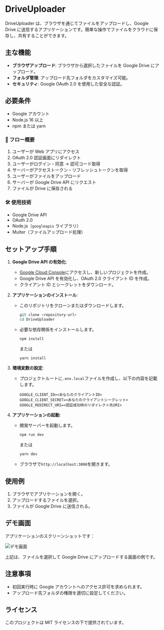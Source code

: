 # DriveUploader

DriveUploader は、ブラウザを通じてファイルをアップロードし、Google Drive に送信するアプリケーションです。簡単な操作でファイルをクラウドに保存し、共有することができます。

## 主な機能

- **ブラウザアップロード**: ブラウザから選択したファイルを Google Drive にアップロード。
- **フォルダ管理**: アップロード先フォルダをカスタマイズ可能。
- **セキュリティ**: Google OAuth 2.0 を使用した安全な認証。

## 必要条件

- Google アカウント
- Node.js 16 以上
- npm または yarn

### 🔁 フロー概要

1. ユーザーが Web アプリにアクセス
2. OAuth 2.0 認証画面にリダイレクト
3. ユーザーがログイン・同意 → 認可コード取得
4. サーバーがアクセストークン・リフレッシュトークンを取得
5. ユーザーがファイルをアップロード
6. サーバーが Google Drive API にリクエスト
7. ファイルが Drive に保存される

### 🛠 使用技術

- Google Drive API
- OAuth 2.0
- Node.js（`googleapis` ライブラリ）
- Multer（ファイルアップロード処理）

## セットアップ手順

1. **Google Drive API の有効化**:

   - [Google Cloud Console](https://console.cloud.google.com/)にアクセスし、新しいプロジェクトを作成。
   - Google Drive API を有効化し、OAuth 2.0 クライアント ID を作成。
   - クライアント ID とシークレットをダウンロード。

2. **アプリケーションのインストール**:

   - このリポジトリをクローンまたはダウンロードします。
     ```bash
     git clone <repository-url>
     cd DriveUploader
     ```
   - 必要な依存関係をインストールします。
     ```bash
     npm install
     ```
     または
     ```bash
     yarn install
     ```

3. **環境変数の設定**:

   - プロジェクトルートに`.env.local`ファイルを作成し、以下の内容を記載します。
     ```
     GOOGLE_CLIENT_ID=<あなたのクライアントID>
     GOOGLE_CLIENT_SECRET=<あなたのクライアントシークレット>
     GOOGLE_REDIRECT_URI=<認証成功時のリダイレクト先URI>
     ```

4. **アプリケーションの起動**:
   - 開発サーバーを起動します。
     ```bash
     npm run dev
     ```
     または
     ```bash
     yarn dev
     ```
   - ブラウザで`http://localhost:3000`を開きます。

## 使用例

1. ブラウザでアプリケーションを開く。
2. アップロードするファイルを選択。
3. ファイルが Google Drive に送信される。

## デモ画面

アプリケーションのスクリーンショットです：

![デモ画面](./assets/verified.png)

上記は、ファイルを選択して Google Drive にアップロードする画面の例です。

## 注意事項

- 初回実行時に Google アカウントへのアクセス許可を求められます。
- アップロード先フォルダの権限を適切に設定してください。

## ライセンス

このプロジェクトは MIT ライセンスの下で提供されています。
